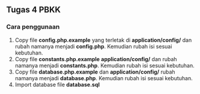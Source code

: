 ## Tugas 4 PBKK 

### Cara penggunaan
1. Copy file **config.php.example** yang terletak di **application/config/** dan rubah namanya menjadi **config.php**. Kemudian rubah isi sesuai kebutuhan.
2. Copy file **constants.php.example** **application/config/** dan rubah namanya menjadi **constants.php**. Kemudian rubah isi sesuai kebutuhan.
3. Copy file **database.php.example** dan **application/config/** rubah namanya menjadi **database.php**. Kemudian rubah isi sesuai kebutuhan.
4. Import database file **database.sql**